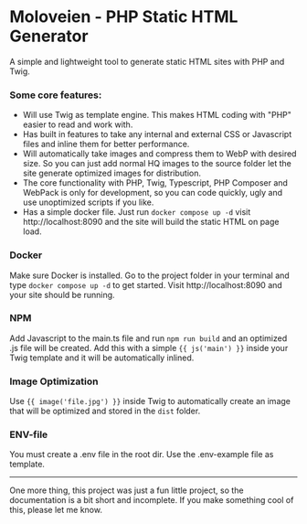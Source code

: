 # Moloveien - PHP Static HTML Generator
A simple and lightweight tool to generate static HTML sites with PHP and Twig.

### Some core features:
* Will use Twig as template engine. This makes HTML coding with "PHP" easier to read and work with.
* Has built in features to take any internal and external CSS or Javascript files and inline them for better performance.
* Will automatically take images and compress them to WebP with desired size. So you can just add normal HQ images to the source folder let the site generate optimized images for distribution.
* The core functionality with PHP, Twig, Typescript, PHP Composer and WebPack is only for development, so you can code quickly, ugly and use unoptimized scripts if you like.
* Has a simple docker file. Just run ````docker compose up -d```` visit http://localhost:8090 and the site will build the static HTML on page load.

### Docker
Make sure Docker is installed. Go to the project folder in your terminal and type ```docker compose up -d``` to get started. Visit http://localhost:8090 and your site should be running.

### NPM
Add Javascript to the main.ts file and run ```npm run build``` and an optimized .js file will be created. Add this with a simple ```{{ js('main') }}``` inside your Twig template and it will be automatically inlined.

### Image Optimization
Use ```{{ image('file.jpg') }}``` inside Twig to automatically create an image that will be optimized and stored in the ```dist``` folder.

### ENV-file
You must create a .env file in the root dir. Use the .env-example file as template.

---

One more thing, this project was just a fun little project, so the documentation is a bit short and incomplete. If you make something cool of this, please let me know.